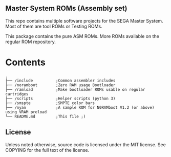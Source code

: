 Master System ROMs (Assembly set)
---------------------------------

This repo contains multiple software projects for the SEGA Master
System. Most of them are tool ROMs or Testing ROMs.

This package contains the pure ASM ROMs. More ROMs available on the
regular ROM repository.

Contents
========

    .
    ├── /include          ;Common assembler includes
    ├── /noramboot        ;Zero RAM usage Bootloader
    ├── /ramload          ;Make bootloader ROMs usable on regular cartridges
    ├── /scripts          ;Helper scripts (python 3)
    ├── /smspte           ;SMPTE color bars
    ├── /nyan             ;A sample ROM for N0RAMboot V1.2 (or above) using VRAM preload
    └── README.md         ;This file ;)

License
-------

Unless noted otherwise, source code is licensed under the MIT license.
See COPYING for the full text of the license.
